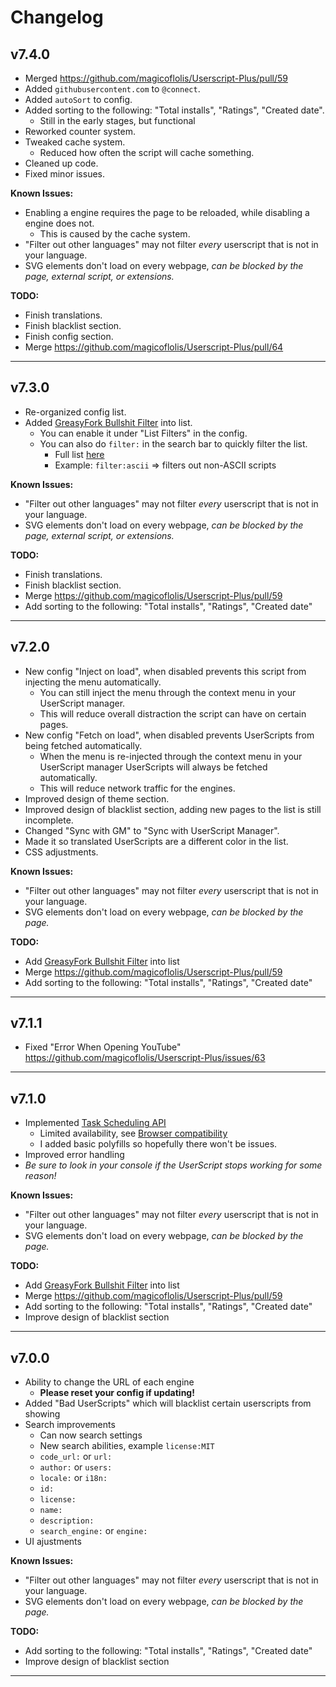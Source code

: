 # Changelog

## v7.4.0

* Merged https://github.com/magicoflolis/Userscript-Plus/pull/59
* Added `githubusercontent.com` to `@connect`.
* Added `autoSort` to config.
* Added sorting to the following: "Total installs", "Ratings", "Created date".
  * Still in the early stages, but functional
* Reworked counter system.
* Tweaked cache system.
  * Reduced how often the script will cache something.
* Cleaned up code.
* Fixed minor issues.

**Known Issues:**

* Enabling a engine requires the page to be reloaded, while disabling a engine does not.
  * This is caused by the cache system.
* "Filter out other languages" may not filter _every_ userscript that is not in your language.
* SVG elements don't load on every webpage, _can be blocked by the page, external script, or extensions._

**TODO:**

* Finish translations.
* Finish blacklist section.
* Finish config section.
* Merge https://github.com/magicoflolis/Userscript-Plus/pull/64

---

## v7.3.0

* Re-organized config list.
* Added [GreasyFork Bullshit Filter](https://greasyfork.org/scripts/12179) into list.
  * You can enable it under "List Filters" in the config.
  * You can also do `filter:` in the search bar to quickly filter the list.
    * Full list [here](https://github.com/magicoflolis/Userscript-Plus/tree/master/wiki/README.md)
    * Example: `filter:ascii` => filters out non-ASCII scripts

**Known Issues:**

* "Filter out other languages" may not filter _every_ userscript that is not in your language.
* SVG elements don't load on every webpage, _can be blocked by the page, external script, or extensions._

**TODO:**

* Finish translations.
* Finish blacklist section.
* Merge https://github.com/magicoflolis/Userscript-Plus/pull/59
* Add sorting to the following: "Total installs", "Ratings", "Created date"

---

## v7.2.0

* New config "Inject on load", when disabled prevents this script from injecting the menu automatically.
  * You can still inject the menu through the context menu in your UserScript manager.
  * This will reduce overall distraction the script can have on certain pages.
* New config "Fetch on load", when disabled prevents UserScripts from being fetched automatically.
  * When the menu is re-injected through the context menu in your UserScript manager UserScripts will always be fetched automatically.
  * This will reduce network traffic for the engines.
* Improved design of theme section.
* Improved design of blacklist section, adding new pages to the list is still incomplete.
* Changed "Sync with GM" to "Sync with UserScript Manager".
* Made it so translated UserScripts are a different color in the list.
* CSS adjustments.

**Known Issues:**

* "Filter out other languages" may not filter _every_ userscript that is not in your language.
* SVG elements don't load on every webpage, _can be blocked by the page._

**TODO:**

* Add [GreasyFork Bullshit Filter](https://greasyfork.org/scripts/12179) into list
* Merge https://github.com/magicoflolis/Userscript-Plus/pull/59
* Add sorting to the following: "Total installs", "Ratings", "Created date"

---

## v7.1.1

* Fixed "Error When Opening YouTube" https://github.com/magicoflolis/Userscript-Plus/issues/63

---

## v7.1.0

* Implemented [Task Scheduling API](https://developer.mozilla.org/en-US/docs/Web/API/Prioritized_Task_Scheduling_API)
  * Limited availability, see [Browser compatibility](https://developer.mozilla.org/en-US/docs/Web/API/Scheduler#browser_compatibility)
  * I added basic polyfills so hopefully there won't be issues.
* Improved error handling
* _Be sure to look in your console if the UserScript stops working for some reason!_

**Known Issues:**

* "Filter out other languages" may not filter _every_ userscript that is not in your language.
* SVG elements don't load on every webpage, _can be blocked by the page._

**TODO:**

* Add [GreasyFork Bullshit Filter](https://greasyfork.org/scripts/12179) into list
* Merge https://github.com/magicoflolis/Userscript-Plus/pull/59
* Add sorting to the following: "Total installs", "Ratings", "Created date"
* Improve design of blacklist section

---

## v7.0.0

* Ability to change the URL of each engine
  * **Please reset your config if updating!**
* Added "Bad UserScripts" which will blacklist certain userscripts from showing
* Search improvements
  * Can now search settings
  * New search abilities, example `license:MIT`
  * `code_url:` or `url:`
  * `author:` or `users:`
  * `locale:` or `i18n:`
  * `id:`
  * `license:`
  * `name:`
  * `description:`
  * `search_engine:` or `engine:`
* UI ajustments

**Known Issues:**

* "Filter out other languages" may not filter _every_ userscript that is not in your language.
* SVG elements don't load on every webpage, _can be blocked by the page._

**TODO:**

* Add sorting to the following: "Total installs", "Ratings", "Created date"
* Improve design of blacklist section

---

